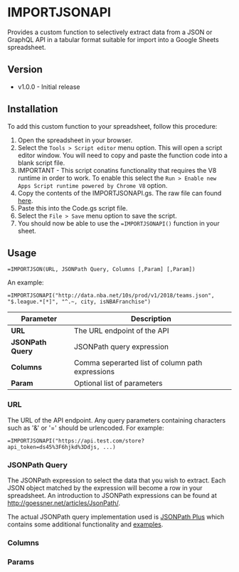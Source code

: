 # IMPORTJSONAPI

Provides a custom function to selectively extract data from a JSON or GraphQL API in a tabular format suitable for import into a Google Sheets spreadsheet.

## Version
- v1.0.0 - Initial release

## Installation
To add this custom function to your spreadsheet, follow this procedure:

1. Open the spreadsheet in your browser.
2. Select the `Tools > Script editor` menu option. This will open a script editor window. You will need to copy and paste the function code into a blank script file.
3. IMPORTANT - This script conatins functionality that requires the V8 runtime in order to work. To enable this select the `Run > Enable new Apps Script runtime powered by Chrome V8` option.
3. Copy the contents of the IMPORTJSONAPI.gs. The raw file can found [here](https://raw.githubusercontent.com/qeet/IMPORTJSONAPI/master/IMPORTJSONAPI.gs). 
4. Paste this into the Code.gs script file.
5. Select the `File > Save` menu option to save the script.
6. You should now be able to use the `=IMPORTJSONAPI()` function in your sheet.

## Usage

    =IMPORTJSON(URL, JSONPath Query, Columns [,Param] [,Param])
    
An example:

    =IMPORTJSONAPI("http://data.nba.net/10s/prod/v1/2018/teams.json", "$.league.*[*]", "^.~, city, isNBAFranchise")


| Parameter          |  Description                                                                      |
|--------------------|-----------------------------------------------------------------------------------|
| **URL**            | The URL endpoint of the API                                                      |
| **JSONPath Query** | JSONPath query expression                                                         |
| **Columns**        | Comma seperarted list of column path expressions                                  |
| **Param**          | Optional list of parameters                                                       |

### URL
The URL of the API endpoint. Any query parameters containing characters such as '&' or '=' should be urlencoded. For example:

    =IMPORTJSONAPI("https://api.test.com/store?api_token=ds45%3F6hjkd%3Ddjs, ...)

### JSONPath Query
The JSONPath expression to select the data that you wish to extract. Each JSON object matched by the expression will become a row in your spreadsheet. An introduction to JSONPath expressions can be found at <http://goessner.net/articles/JsonPath/>.

The actual JSONPath query implementation used is [JSONPath Plus](https://github.com/s3u/JSONPath) which contains some additional functionality and [examples](https://github.com/s3u/JSONPath#syntax-through-examples).

### Columns

### Params
